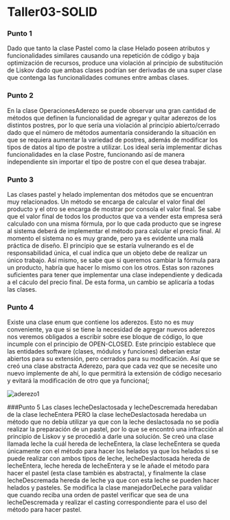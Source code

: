 # Taller03-SOLID

### Punto 1
Dado que tanto la clase Pastel como la clase Helado poseen atributos y funcionalidades similares causando una repetición de código y baja optimización de recursos, produce una violación al principio de substitución de Liskov dado que ambas clases podrían ser derivadas de una super clase que contenga las funcionalidades comunes entre ambas clases. 
### Punto 2
En la clase OperacionesAderezo se puede observar una gran cantidad de métodos que definen la funcionalidad de agregar y quitar aderezos de los distintos postres, por lo que sería una violación al principio abierto/cerrado dado que el número de métodos aumentaría considerando la situación en que se requiera aumentar la variedad de postres, además de modificar los tipos de datos al tipo de postre a utilizar. Los ideal sería implementar dichas funcionalidades en la clase Postre, funcionando así de manera independiente sin importar el tipo de postre con el que desea trabajar. 
### Punto 3
Las clases pastel y helado implementan dos métodos que se encuentran muy relacionados. Un método se encarga de calcular el valor final del producto y el otro se encarga de mostrar por consola el valor final. Se sabe que el valor final de todos los productos que va a vender esta empresa será calculado con una misma fórmula, por lo que cada producto que se ingrese al sistema deberá de implementar el método para calcular el precio final. 
Al momento el sistema no es muy grande, pero ya es evidente una malá práctica de diseño. El principio que se estaría vulnerando es el de responsabilidad única, el cual indica que un objeto debe de realizar un único trabajo. Así mismo, se sabe que si queremos cambiar la fórmula para un producto, habría que hacer lo mismo con los otros. Estas son razones suficientes para tener que implementar una clase independiente y dedicada a el cáculo del precio final. De esta forma, un cambio se aplicaría a todas las clases.  
### Punto 4
Existe una clase enum que contiene los aderezos. Esto no es muy conveniente, ya que si se tiene la necesidad de agregar nuevos aderezos nos veremos obligados a escribir sobre ese bloque de código, lo que incumple con el principio de OPEN-CLOSED. Este principio establece que las entidades software (clases, módulos y funciones) deberían estar abiertos para su extensión, pero cerrados para su modificación. 
Así que se creó una clase abstracta Aderezo, para que cada vez que se necesite uno nuevo implemente de ahí, lo que permitirá la extensión de código necesario y evitará la modificación de otro que ya funciona(;

![aderezo1](https://user-images.githubusercontent.com/69025663/98879989-051e7880-2487-11eb-9e1d-0ff9af10d751.png)

###Punto 5
Las clases lecheDeslactosada y lecheDescremada heredaban de la clase lecheEntera PERO la clase lecheDeslactosada heredaba un método que no debía utilizar ya que con la leche deslactosada no se podía realizar la preparación de un pastel, por lo que se encontró una infracción al principio de Liskov y se procedió a darle una solución.
Se creó una clase llamada leche la cuál hereda de lecheEntera, la clase lecheEntera se queda únicamente con el método para hacer los helados ya que los helados si se puede realizar con ambos tipos de leche, lecheDeslactosada hereda de lecheEntera, leche hereda de lecheEntera y se le añade el método para hacer el pastel (esta clase también es abstracta), y finalmente la clase lecheDescremada hereda de leche ya que con esta leche se pueden hacer helados y pasteles. Se modifica la clase manejadorDeLeche para validar que cuando reciba una orden de pastel verificar que sea de una lecheDescremada y realizar el casting correspondiente para el uso del método para hacer pastel.

